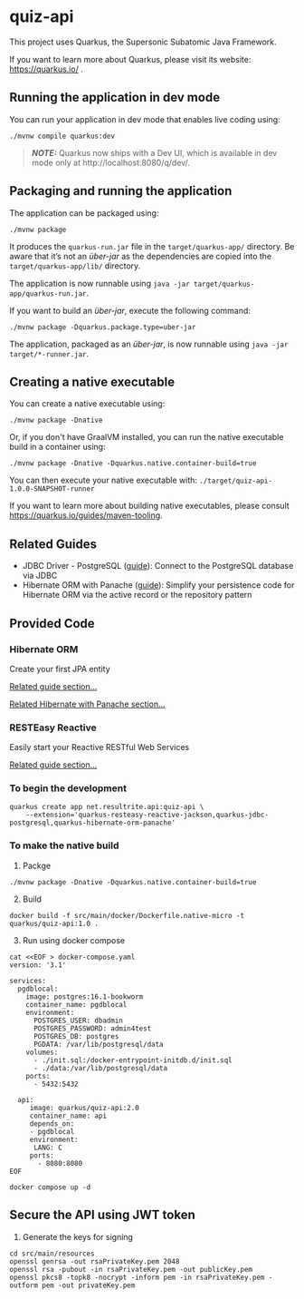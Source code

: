 # quiz-api

This project uses Quarkus, the Supersonic Subatomic Java Framework.

If you want to learn more about Quarkus, please visit its website: https://quarkus.io/ .

## Running the application in dev mode

You can run your application in dev mode that enables live coding using:
```shell script
./mvnw compile quarkus:dev
```

> **_NOTE:_**  Quarkus now ships with a Dev UI, which is available in dev mode only at http://localhost:8080/q/dev/.

## Packaging and running the application

The application can be packaged using:
```shell script
./mvnw package
```
It produces the `quarkus-run.jar` file in the `target/quarkus-app/` directory.
Be aware that it’s not an _über-jar_ as the dependencies are copied into the `target/quarkus-app/lib/` directory.

The application is now runnable using `java -jar target/quarkus-app/quarkus-run.jar`.

If you want to build an _über-jar_, execute the following command:
```shell script
./mvnw package -Dquarkus.package.type=uber-jar
```

The application, packaged as an _über-jar_, is now runnable using `java -jar target/*-runner.jar`.

## Creating a native executable

You can create a native executable using: 
```shell script
./mvnw package -Dnative
```

Or, if you don't have GraalVM installed, you can run the native executable build in a container using: 
```shell script
./mvnw package -Dnative -Dquarkus.native.container-build=true
```

You can then execute your native executable with: `./target/quiz-api-1.0.0-SNAPSHOT-runner`

If you want to learn more about building native executables, please consult https://quarkus.io/guides/maven-tooling.

## Related Guides

- JDBC Driver - PostgreSQL ([guide](https://quarkus.io/guides/datasource)): Connect to the PostgreSQL database via JDBC
- Hibernate ORM with Panache ([guide](https://quarkus.io/guides/hibernate-orm-panache)): Simplify your persistence code for Hibernate ORM via the active record or the repository pattern

## Provided Code

### Hibernate ORM

Create your first JPA entity

[Related guide section...](https://quarkus.io/guides/hibernate-orm)

[Related Hibernate with Panache section...](https://quarkus.io/guides/hibernate-orm-panache)


### RESTEasy Reactive

Easily start your Reactive RESTful Web Services

[Related guide section...](https://quarkus.io/guides/getting-started-reactive#reactive-jax-rs-resources)


### To begin  the development 
```
quarkus create app net.resultrite.api:quiz-api \
    --extension='quarkus-resteasy-reactive-jackson,quarkus-jdbc-postgresql,quarkus-hibernate-orm-panache'
```
### To make the native build

1. Packge 
```
./mvnw package -Dnative -Dquarkus.native.container-build=true

```
2. Build
```
docker build -f src/main/docker/Dockerfile.native-micro -t quarkus/quiz-api:1.0 .
```
3. Run using docker compose 
```
cat <<EOF > docker-compose.yaml
version: '3.1'

services:
  pgdblocal:
    image: postgres:16.1-bookworm
    container_name: pgdblocal
    environment:
      POSTGRES_USER: dbadmin
      POSTGRES_PASSWORD: admin4test
      POSTGRES_DB: postgres
      PGDATA: /var/lib/postgresql/data
    volumes:
      - ./init.sql:/docker-entrypoint-initdb.d/init.sql
      - ./data:/var/lib/postgresql/data
    ports:
      - 5432:5432

  api:
     image: quarkus/quiz-api:2.0
     container_name: api
     depends_on:
     - pgdblocal
     environment:
      LANG: C
     ports:
       - 8080:8080
EOF

docker compose up -d

```

## Secure the API using JWT token
1. Generate the keys for signing 
```
cd src/main/resources
openssl genrsa -out rsaPrivateKey.pem 2048
openssl rsa -pubout -in rsaPrivateKey.pem -out publicKey.pem
openssl pkcs8 -topk8 -nocrypt -inform pem -in rsaPrivateKey.pem -outform pem -out privateKey.pem

```